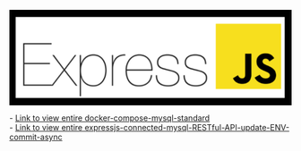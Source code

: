 <p align="center">
    <img src="./expressJS_logo.png" alt="expressJS_logo" style="display: block; margin: 0 auto;">
</p>

<div align="left">
   - <a href="./001-docker-compose-mysql-standard">Link to view entire docker-compose-mysql-standard</a>
</div>

<div align="left">
   - <a href="./expressjs-connected-mysql-RESTful-API-update-ENV-commit-async">Link to view entire expressjs-connected-mysql-RESTful-API-update-ENV-commit-async</a>
</div>